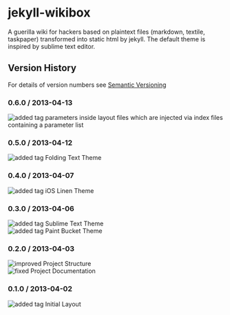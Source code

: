 # jekyll-wikibox

A guerilla wiki for hackers based on plaintext files (markdown, textile, taskpaper) transformed into static html by jekyll. The default theme is inspired by sublime text editor.

## Version History

For details of version numbers see [Semantic Versioning](http://semver.org)

### 0.6.0 / 2013-04-13

![added tag](https://github.com/dataduke/jekyll-wikibox/raw/master/.info/tag-added.png) parameters inside layout files which are injected via index files containing a parameter list

### 0.5.0 / 2013-04-12

![added tag](https://github.com/dataduke/jekyll-wikibox/raw/master/.info/tag-added.png) Folding Text Theme  

### 0.4.0 / 2013-04-07

![added tag](https://github.com/dataduke/jekyll-wikibox/raw/master/.info/tag-added.png) iOS Linen Theme  

### 0.3.0 / 2013-04-06

![added tag](https://github.com/dataduke/jekyll-wikibox/raw/master/.info/tag-added.png) Sublime Text Theme  
![added tag](https://github.com/dataduke/jekyll-wikibox/raw/master/.info/tag-added.png) Paint Bucket Theme  

### 0.2.0 / 2013-04-03

![improved](https://github.com/dataduke/jekyll-wikibox/raw/master/.info/tag-improved.png) Project Structure  
![fixed](https://github.com/dataduke/jekyll-wikibox/raw/master/.info/tag-fixed.png) Project Documentation  

### 0.1.0 / 2013-04-02

![added tag](https://github.com/dataduke/jekyll-wikibox/raw/master/.info/tag-added.png) Initial Layout  